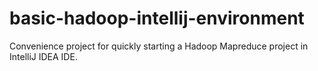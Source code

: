 basic-hadoop-intellij-environment
=================================

Convenience project for quickly starting a Hadoop Mapreduce project in IntelliJ IDEA IDE.
